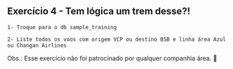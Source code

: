 ## Exercício 4 - Tem lógica um trem desse?!

    1- Troque para o db sample_training

    2- Liste todos os voos com origem VCP ou destino BSB e linha área Azul ou Changan Airlines

Obs.: Esse exercício não foi patrocinado por qualquer companhia área. 💸